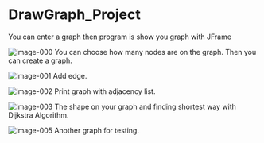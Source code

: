 # DrawGraph_Project
You can enter a graph then program is show you graph with JFrame

![image-000](https://user-images.githubusercontent.com/91792539/227678826-3b062f5f-e80f-409b-9ac4-2020aa67ec4f.png)
You can choose how many nodes are on the graph. Then you can create a graph.




![image-001](https://user-images.githubusercontent.com/91792539/227678850-f9976674-a2c2-4466-a027-a9ad9b7d8781.png)
Add edge.




![image-002](https://user-images.githubusercontent.com/91792539/227678867-718b44d0-94d9-4724-979c-e26f8dbfd7fb.png)
Print graph with adjacency list.




![image-003](https://user-images.githubusercontent.com/91792539/227678882-f5fa556e-ae75-4816-b178-5935e838e8ef.png)
The shape on your graph and finding shortest way with Dijkstra Algorithm.




![image-005](https://user-images.githubusercontent.com/91792539/227678967-c868dc58-4acc-44f2-b418-1d9eca1df7f8.png)
Another graph for testing.

